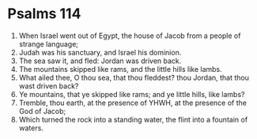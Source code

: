 ﻿# Psalms 114
1. When Israel went out of Egypt, the house of Jacob from a people of strange language; 
2. Judah was his sanctuary, and Israel his dominion. 
3. The sea saw it, and fled: Jordan was driven back. 
4. The mountains skipped like rams, and the little hills like lambs. 
5. What ailed thee, O thou sea, that thou fleddest? thou Jordan, that thou wast driven back? 
6. Ye mountains, that ye skipped like rams; and ye little hills, like lambs? 
7. Tremble, thou earth, at the presence of YHWH, at the presence of the God of Jacob; 
8. Which turned the rock into a standing water, the flint into a fountain of waters. 

